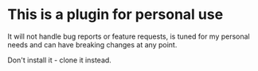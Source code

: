 # This is a plugin for personal use

It will not handle bug reports or feature requests, is tuned
for my personal needs and can have breaking changes at any point.

Don't install it - clone it instead.
